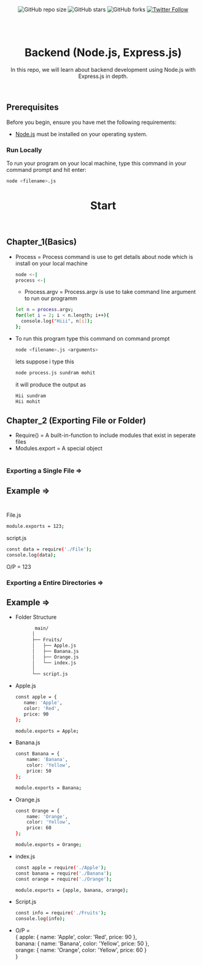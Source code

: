 <div align="center">
  
  ![GitHub repo size](https://img.shields.io/github/repo-size/sundramsharma1/Backend-Nodejs-Express)
  ![GitHub stars](https://img.shields.io/github/stars/sundramsharma1/Backend-Nodejs-Express?style=social)
  ![GitHub forks](https://img.shields.io/github/forks/sundramsharma1/Backend-Nodejs-Express?style=social)
  [![Twitter Follow](https://img.shields.io/twitter/follow/StarkSundram?style=social)](https://twitter.com/intent/follow?screen_name=StarkSundram)
  
  <br />
  <br />

  <h1 align="center">Backend (Node.js, Express.js)</h1> 
  <p>In this repo, we will learn about backend development using Node.js with Express.js in depth.</p>
</div>

<br />

## Prerequisites

Before you begin, ensure you have met the following requirements:
* [Node.js](https://nodejs.org/en) must be installed on your operating system.

### Run Locally

To run your program on your local machine, type this command in your command prompt and hit enter:

```bash
node <filename>.js
```
<h1 align="center"> Start </h1>
<br>

## Chapter_1(Basics)
* Process = Process command is use to get details about node which is install on your local machine
  
   ```bash
  node <-|
  process <-|
  ```
  * Process.argv = Process.argv is use to take command line argument to run our programm
  
  ```bash
  let n = process.argv;
  for(let i = 2; i < n.length; i++){
    console.log("Hiii", n[i]);
  };
  ```
* To run this program type this command on command prompt
   
  ```bash
  node <filename>.js <arguments>
  ```

   lets suppose i type this
  
    ```bash
    node process.js sundram mohit
    ```

   it will produce the output as
  
    ```bash
    Hii sundram
    Hii mohit
    ```

## Chapter_2 (Exporting File or Folder)
  * Require() = A built-in-function to include modules that exist in seperate files
  * Modules.export = A special object <br><br>
### Exporting a Single File =>
## Example => <br><br>
    
   File.js
    
   ```bash
   module.exports = 123;
   ```
   script.js
  
   ```bash
   const data = require('./File');
   console.log(data);
   ```
   O/P = 123

### Exporting a Entire Directories => 
##  Example => <br>
   * Folder Structure
     
     ```bash
            main/
           │
           ├── Fruits/
           │   ├── Apple.js
           │   ├── Banana.js
           │   ├── Orange.js
           │   └── index.js
           │
           └── script.js
     ```
   * Apple.js
     ```bash
     const apple = {
        name: 'Apple',
        color: 'Red',
        price: 90
     };

     module.exports = Apple;
     ```
     
  * Banana.js
    ```bash
    const Banana = {
        name: 'Banana',
        color: 'Yellow',
        price: 50
    };

    module.exports = Banana;
    ```
   * Orange.js
     ```bash
     const Orange = {
         name: 'Orange',
         color: 'Yellow',
         price: 60
     };

     module.exports = Orange;
     ```
  * index.js
    ```bash
    const apple = require('./Apple');
    const banana = require('./Banana');
    const orange = require('./Orange');

    module.exports = {apple, banana, orange};
    ```
 * Script.js
   ```bash
   const info = require('./Fruits');
   console.log(info);
   ```
* O/P = <br>
  {
    apple: { name: 'Apple', color: 'Red', price: 90 },<br>
    banana: { name: 'Banana', color: 'Yellow', price: 50 },<br>
    orange: { name: 'Orange', color: 'Yellow', price: 60 }<br>
  }



































   
